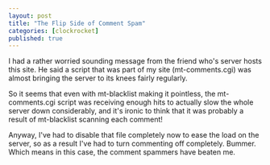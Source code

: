 ```yaml
---
layout: post
title: "The Flip Side of Comment Spam"
categories: [clockrocket]
published: true
---
```


I had a rather worried sounding message from the friend who's server hosts this site.  He said a script that was part of my site (mt-comments.cgi) was almost bringing the server to its knees fairly regularly. 

So it seems that even with mt-blacklist making it pointless, the mt-comments.cgi script was receiving enough hits to actually slow the whole server down considerably, and it's ironic to think that it was probably a result of mt-blacklist scanning each comment!

Anyway, I've had to disable that file completely now to ease the load on the server, so as a result I've had to turn commenting off completely.  Bummer.  Which means in this case, the comment spammers have beaten me.
